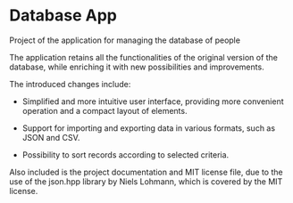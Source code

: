 # Database App

Project of the application for managing the database of people

The application retains all the functionalities of the original version of the database, while enriching it with new possibilities and improvements.

The introduced changes include:

- Simplified and more intuitive user interface, providing more convenient operation and a compact layout of elements.

- Support for importing and exporting data in various formats, such as JSON and CSV.

- Possibility to sort records according to selected criteria.

Also included is the project documentation and MIT license file, due to the use of the json.hpp library by Niels Lohmann, which is covered by the MIT license.

